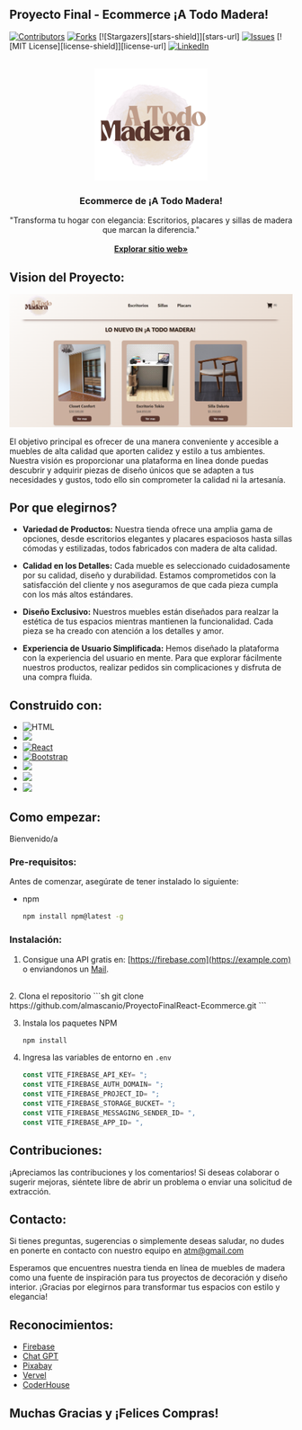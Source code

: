 ## Proyecto Final - Ecommerce ¡A Todo Madera!

<a name="readme-top"></a>

[![Contributors][contributors-shield]][contributors-url]
[![Forks][forks-shield]][forks-url]
[![Stargazers][stars-shield]][stars-url]
[![Issues][issues-shield]][issues-url]
[![MIT License][license-shield]][license-url]
[![LinkedIn][linkedin-shield]][linkedin-url]


<!-- PROJECT LOGO -->
<br />
<div align="center">
  <a href="https://github.com/almascanio/ProyectoFinalReact-Ecommerce">
    <img src="./public/img/logo.png" alt="Logo" width="200" height="200">
  </a>

  <h3 align="center">Ecommerce de ¡A Todo Madera!</h3>

  <p align="center">
   "Transforma tu hogar con elegancia: Escritorios, placares y sillas de madera que marcan la diferencia."
    <br />
    <br />
    <a href="proyectofinalreact-ecommerce.vercel.app"><strong>Explorar sitio web»</strong></a>
</div>

## Vision del Proyecto:

[![Product Name Screen Shot][product-screenshot]](proyectofinalreact-ecommerce.vercel.app)

El objetivo principal es ofrecer de una manera conveniente y accesible a muebles de alta calidad que aporten calidez y estilo a tus ambientes. Nuestra visión es proporcionar una plataforma en línea donde puedas descubrir y adquirir piezas de diseño únicos que se adapten a tus necesidades y gustos, todo ello sin comprometer la calidad ni la artesanía.

## Por que elegirnos?

- **Variedad de Productos:** Nuestra tienda ofrece una amplia gama de opciones, desde escritorios elegantes y placares espaciosos hasta sillas cómodas y estilizadas, todos fabricados con madera de alta calidad.

- **Calidad en los Detalles:** Cada mueble es seleccionado cuidadosamente por su calidad, diseño y durabilidad. Estamos comprometidos con la satisfacción del cliente y nos aseguramos de que cada pieza cumpla con los más altos estándares.

- **Diseño Exclusivo:** Nuestros muebles están diseñados para realzar la estética de tus espacios mientras mantienen la funcionalidad. Cada pieza se ha creado con atención a los detalles y amor.

- **Experiencia de Usuario Simplificada:** Hemos diseñado la plataforma con la experiencia del usuario en mente. Para que explorar fácilmente nuestros productos, realizar pedidos sin complicaciones y disfruta de una compra fluida.

## Construido con: 

* ![HTML][html]
* <img src="https://img.shields.io/badge/CSS-239120?&style=for-the-badge&logo=css3&logoColor=white">
* [![React][React.js]][React-url]
* [![Bootstrap][Bootstrap.com]][Bootstrap-url]
* <img src="https://img.shields.io/badge/Firebase-FFCA28?style=flat-square&logo=firebase&logoColor=black" width= 100px>
* <img src="https://img.shields.io/badge/Vercel-000000?style=for-the-badge&logo=vercel&logoColor=white">
* <img src="https://img.shields.io/badge/GitHub-100000?style=for-the-badge&logo=github&logoColor=white">

## Como empezar: 

Bienvenido/a

### Pre-requisitos:

Antes de comenzar, asegúrate de tener instalado lo siguiente:

* npm
  ```sh
  npm install npm@latest -g
  ```

### Instalación:

1. Consigue una API gratis en:  [https://firebase.com](https://example.com)
o enviandonos un [Mail](almascanio15@gmail.com).
<br/>
2. Clona el repositorio
   ```sh
   git clone https://github.com/almascanio/ProyectoFinalReact-Ecommerce.git
   ```

3. Instala los paquetes NPM
   ```sh
   npm install
   ```
4. Ingresa las variables de entorno en  `.env`
   ```js
   const VITE_FIREBASE_API_KEY= ";
   const VITE_FIREBASE_AUTH_DOMAIN= ";
   const VITE_FIREBASE_PROJECT_ID= ";
   const VITE_FIREBASE_STORAGE_BUCKET= ";
   const VITE_FIREBASE_MESSAGING_SENDER_ID= ",
   const VITE_FIREBASE_APP_ID= ",
   ```

## Contribuciones: 

¡Apreciamos las contribuciones y los comentarios! Si deseas colaborar o sugerir mejoras, siéntete libre de abrir un problema o enviar una solicitud de extracción.

## Contacto:

Si tienes preguntas, sugerencias o simplemente deseas saludar, no dudes en ponerte en contacto con nuestro equipo en atm@gmail.com

Esperamos que encuentres nuestra tienda en línea de muebles de madera como una fuente de inspiración para tus proyectos de decoración y diseño interior. ¡Gracias por elegirnos para transformar tus espacios con estilo y elegancia!

## Reconocimientos: 

* [Firebase](https://firebase.com/)
* [Chat GPT](https://chat.openai.com/)
* [Pixabay](https://pixabay.com/es/)
* [Vervel](https://vercel.com/)
* [CoderHouse](https://www.coderhouse.com/)


## Muchas Gracias y ¡Felices Compras!

<!-- Links -->
[contributors-shield]: https://img.shields.io/github/contributors/othneildrew/Best-README-Template.svg?style=for-the-badge
[contributors-url]: https://github.com/almascanio/ProyectoFinalReact-Ecommerce/graphs/contributors
[forks-shield]: https://img.shields.io/github/forks/othneildrew/Best-README-Template.svg?style=for-the-badge
[forks-url]: https://github.com/almascanio/ProyectoFinalReact-Ecommerce/forks
<!-- [stars-shield]: https://img.shields.io/github/stars/othneildrew/Best-README-Template.svg?style=for-the-badge
[stars-url]:  https://github.com/fstempler/proyectoReact-Stempler/stargazers -->
[issues-shield]: https://img.shields.io/github/issues/othneildrew/Best-README-Template.svg?style=for-the-badge
[issues-url]: https://github.com/almascanio/ProyectoFinalReact-Ecommerce/issues
<!-- [license-shield]: https://img.shields.io/github/license/othneildrew/Best-README-Template.svg?style=for-the-badge
[license-url]: https://github.com/othneildrew/Best-README-Template/blob/master/LICENSE.txt -->
[linkedin-shield]: https://img.shields.io/badge/-LinkedIn-black.svg?style=for-the-badge&logo=linkedin&colorB=555
[linkedin-url]: https://www.linkedin.com/in/almary-pacheco/
[product-screenshot]: ./public/img/HomeATodoMadera.png
[html]:https://img.shields.io/badge/HTML-239120?style=for-the-badge&logo=html5&logoColor=white
[React.js]: https://img.shields.io/badge/React-20232A?style=for-the-badge&logo=react&logoColor=61DAFB
[React-url]: https://reactjs.org/
[Bootstrap.com]: https://img.shields.io/badge/Bootstrap-563D7C?style=for-the-badge&logo=bootstrap&logoColor=white
[Bootstrap-url]: https://getbootstrap.com
